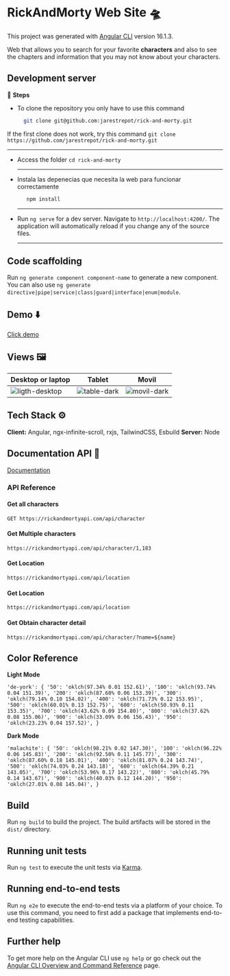 # RickAndMorty Web Site 🛸

This project was generated with [Angular CLI](https://github.com/angular/angular-cli) version 16.1.3.

Web that allows you to search for your favorite **characters** and also to see the chapters and information that you may not know about your characters.

## Development server
👣 **Steps**
  - To clone the repository you only have to use this command
    ```bash
      git clone git@github.com:jarestrepot/rick-and-morty.git
    ```
   If the first clone does not work, try this command `git clone https://github.com/jarestrepot/rick-and-morty.git` <hr>
  - Access the folder `cd rick-and-morty` <hr>
  - Instala las depenecias que necesita la web para funcionar correctamente
     ```bash
        npm install
     ```
    <hr>
  - Run `ng serve` for a dev server. Navigate to `http://localhost:4200/`. The application will automatically reload if you change any of the source files.<hr>

## Code scaffolding
Run `ng generate component component-name` to generate a new component. You can also use `ng generate directive|pipe|service|class|guard|interface|enum|module`.

## Demo ⬇️

[Click demo](https://rickwebsite-hacketon.netlify.app/)


## Views 🖼️
| Desktop or laptop | Tablet | Movil |
|----------|----------|----------|
|  ![ligth-desktop](https://github.com/jarestrepot/rick-and-morty/assets/102868557/e2981af2-a9b4-429b-8d51-a1e9cc01aaa1)  | ![table-dark](https://github.com/jarestrepot/rick-and-morty/assets/102868557/b980249b-62bf-4424-b73f-d577b23ae3bf)  | ![movil-dark](https://github.com/jarestrepot/rick-and-morty/assets/102868557/ff5a4d50-4027-4458-b357-c2cb109d9a09)   |


## Tech Stack ⚙️

**Client:** Angular, ngx-infinite-scroll, rxjs, TailwindCSS, Esbuild
**Server:** Node


## Documentation API 🚀

[Documentation](https://rickandmortyapi.com)

### API Reference
#### Get all characters

`
  GET https://rickandmortyapi.com/api/character
`

#### Get Multiple characters 

`
  https://rickandmortyapi.com/api/character/1,183
`

#### Get Location 

`
  https://rickandmortyapi.com/api/location
`

#### Get Location 

`
  https://rickandmortyapi.com/api/location
`

#### Get Obtain character detail

`
  https://rickandmortyapi.com/api/character/?name=${name}
`
## Color Reference


**Light Mode**

`
  'de-york': {
          '50': 'oklch(97.34% 0.01 152.61)',
          '100': 'oklch(93.74% 0.04 151.39)',
          '200': 'oklch(87.60% 0.06 153.39)',
          '300': 'oklch(79.14% 0.10 154.02)',
          '400': 'oklch(71.73% 0.12 153.95)',
          '500': 'oklch(60.01% 0.13 152.75)',
          '600': 'oklch(50.93% 0.11 153.35)',
          '700': 'oklch(43.62% 0.09 154.80)',
          '800': 'oklch(37.62% 0.08 155.06)',
          '900': 'oklch(33.09% 0.06 156.43)',
          '950': 'oklch(23.23% 0.04 157.52)',
        }
`

**Dark Mode**

`
  'malachite': {
          '50': 'oklch(98.21% 0.02 147.30)',
          '100': 'oklch(96.22% 0.06 145.83)',
          '200': 'oklch(92.50% 0.11 145.77)',
          '300': 'oklch(87.60% 0.18 145.01)',
          '400': 'oklch(81.07% 0.24 143.74)',
          '500': 'oklch(74.03% 0.24 143.18)',
          '600': 'oklch(64.39% 0.21 143.05)',
          '700': 'oklch(53.96% 0.17 143.22)',
          '800': 'oklch(45.79% 0.14 143.67)',
          '900': 'oklch(40.03% 0.12 144.20)',
          '950': 'oklch(27.01% 0.08 145.04)',
        }
`

## Build

Run `ng build` to build the project. The build artifacts will be stored in the `dist/` directory.

## Running unit tests
Run `ng test` to execute the unit tests via [Karma](https://karma-runner.github.io).

## Running end-to-end tests
Run `ng e2e` to execute the end-to-end tests via a platform of your choice. To use this command, you need to first add a package that implements end-to-end testing capabilities.

## Further help
To get more help on the Angular CLI use `ng help` or go check out the [Angular CLI Overview and Command Reference](https://angular.io/cli) page.
